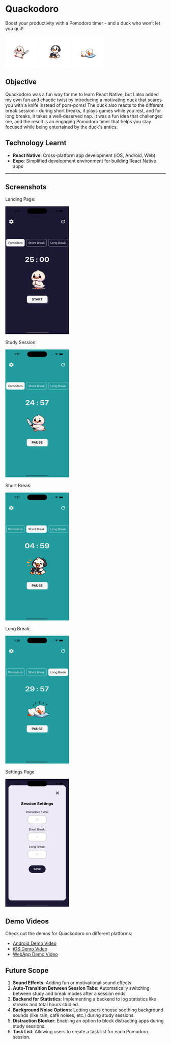 # Quackodoro
Boost your productivity with a Pomodoro timer - and a duck who won’t let you quit! 

<div>
<img src="quackodoro_frontend/assets/duck_with_knife.gif" width="100" height="100" />   <img src="quackodoro_frontend/assets/gaming_duck.gif" width="100" height="100" />   <img src="quackodoro_frontend/assets/sleepingDuck.gif" width="100" height="100" />
</div>

## Objective

Quackodoro was a fun way for me to learn React Native, but I also added my own fun and chaotic twist by introducing a motivating duck that scares you with a knife instead of pom-poms! The duck also reacts to the different break session - during short breaks, it plays games while you rest, and for long breaks, it takes a well-deserved nap. It was a fun idea that challenged me, and the result is an engaging Pomodoro timer that helps you stay focused while being entertained by the duck's antics.

## Technology Learnt 

- **React Native**: Cross-platform app development (iOS, Android, Web)
- **Expo**: Simplified development environment for building React Native apps

---

## Screenshots
Landing Page:

<img src="screenshots/LandingPage.png" width="200" height="400" />

Study Session:

<img src="screenshots/StudySession.png" width="200" height="400" />

Short Break:

<img src="screenshots/ShortBreak.png" width="200" height="400" />

Long Break:

<img src="screenshots/LongBreak.png" width="200" height="400" />

Settings Page

<img src="screenshots/SettingsPage.png" width="200" height="400" />

## Demo Videos

Check out the demos for Quackodoro on different platforms:

- [Android Demo Video](screenshots/AndroidDemo.mp4)
- [iOS Demo Video](screenshots/iOSDemo.mp4)
- [WebApp Demo Video](screenshots/WebAppDemo.mp4)

## Future Scope

1. **Sound Effects**: Adding fun or motivational sound effects.
2. **Auto-Transition Between Session Tabs**: Automatically switching between study and break modes after a session ends.
3. **Backend for Statistics**: Implementing a backend to log statistics like streaks and total hours studied.
4. **Background Noise Options**: Letting users choose soothing background sounds (like rain, café noises, etc.) during study sessions.
5. **Distraction Blocker**: Enabling an option to block distracting apps during study sessions.
6. **Task List**: Allowing users to create a task list for each Pomodoro session.
